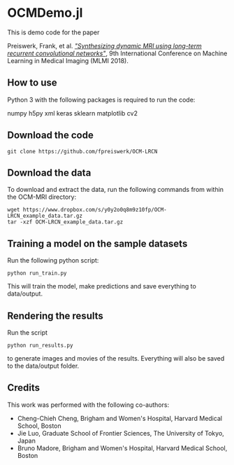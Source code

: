 # OCMDemo.jl
This is demo code for the paper

Preiswerk, Frank, et al. [*"Synthesizing dynamic MRI using long-term recurrent convolutional networks"*](https://arxiv.org/abs/1807.09305), 9th International Conference on Machine Learning in Medical Imaging (MLMI 2018).

## How to use
Python 3 with the following packages is required to run the code:

numpy
h5py
xml
keras
sklearn
matplotlib
cv2

## Download the code

```shell
git clone https://github.com/fpreiswerk/OCM-LRCN
```

## Download the data

To download and extract the data, run the following commands from within the
OCM-MRI directory:

```shell
wget https://www.dropbox.com/s/y0y2o0q8m9z10fp/OCM-LRCN_example_data.tar.gz
tar -xzf OCM-LRCN_example_data.tar.gz
```

## Training a model on the sample datasets

Run the following python script:
```shell
python run_train.py
```

This will train the model, make predictions and save everything to
data/output.

## Rendering the results

Run the script
```shell
python run_results.py
```
to generate images and movies of the results. Everything will also be saved
to the data/output folder.


## Credits
This work was performed with the following co-authors:

- Cheng-Chieh Cheng, Brigham and Women's Hospital, Harvard Medical School, Boston
- Jie Luo, Graduate School of Frontier Sciences, The University of Tokyo, Japan
- Bruno Madore, Brigham and Women's Hospital, Harvard Medical School, Boston
